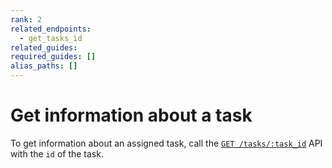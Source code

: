 ```yaml
---
rank: 2
related_endpoints:
  - get_tasks_id
related_guides:
required_guides: []
alias_paths: []
---
```


# Get information about a task

To get information about an assigned task, call the
[`GET /tasks/:task_id`](e://get_tasks_id) API with the
`id` of the task.

<Samples id='get_task_id' />
